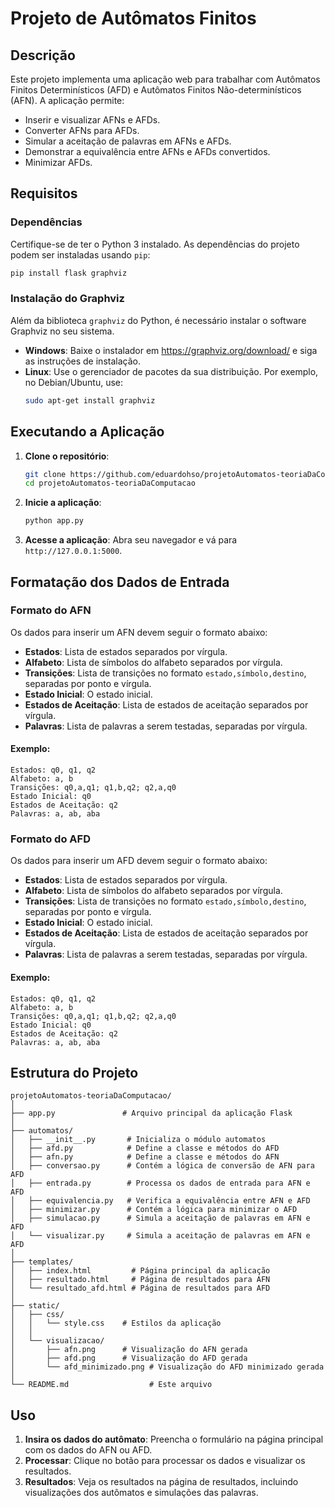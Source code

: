 
# Projeto de Autômatos Finitos

## Descrição
Este projeto implementa uma aplicação web para trabalhar com Autômatos Finitos Determinísticos (AFD) e Autômatos Finitos Não-determinísticos (AFN). A aplicação permite:
- Inserir e visualizar AFNs e AFDs.
- Converter AFNs para AFDs.
- Simular a aceitação de palavras em AFNs e AFDs.
- Demonstrar a equivalência entre AFNs e AFDs convertidos.
- Minimizar AFDs.

## Requisitos

### Dependências
Certifique-se de ter o Python 3 instalado. As dependências do projeto podem ser instaladas usando `pip`:

```sh
pip install flask graphviz
```

### Instalação do Graphviz
Além da biblioteca `graphviz` do Python, é necessário instalar o software Graphviz no seu sistema.

- **Windows**: Baixe o instalador em https://graphviz.org/download/ e siga as instruções de instalação.
- **Linux**: Use o gerenciador de pacotes da sua distribuição. Por exemplo, no Debian/Ubuntu, use:
  ```sh
  sudo apt-get install graphviz
  ```

## Executando a Aplicação

1. **Clone o repositório**:
   ```sh
   git clone https://github.com/eduardohso/projetoAutomatos-teoriaDaComputacao.git
   cd projetoAutomatos-teoriaDaComputacao
   ```

2. **Inicie a aplicação**:
   ```sh
   python app.py
   ```

3. **Acesse a aplicação**:
   Abra seu navegador e vá para `http://127.0.0.1:5000`.

## Formatação dos Dados de Entrada

### Formato do AFN
Os dados para inserir um AFN devem seguir o formato abaixo:

- **Estados**: Lista de estados separados por vírgula.
- **Alfabeto**: Lista de símbolos do alfabeto separados por vírgula.
- **Transições**: Lista de transições no formato `estado,símbolo,destino`, separadas por ponto e vírgula.
- **Estado Inicial**: O estado inicial.
- **Estados de Aceitação**: Lista de estados de aceitação separados por vírgula.
- **Palavras**: Lista de palavras a serem testadas, separadas por vírgula.

#### Exemplo:
```
Estados: q0, q1, q2
Alfabeto: a, b
Transições: q0,a,q1; q1,b,q2; q2,a,q0
Estado Inicial: q0
Estados de Aceitação: q2
Palavras: a, ab, aba
```

### Formato do AFD
Os dados para inserir um AFD devem seguir o formato abaixo:

- **Estados**: Lista de estados separados por vírgula.
- **Alfabeto**: Lista de símbolos do alfabeto separados por vírgula.
- **Transições**: Lista de transições no formato `estado,símbolo,destino`, separadas por ponto e vírgula.
- **Estado Inicial**: O estado inicial.
- **Estados de Aceitação**: Lista de estados de aceitação separados por vírgula.
- **Palavras**: Lista de palavras a serem testadas, separadas por vírgula.

#### Exemplo:
```
Estados: q0, q1, q2
Alfabeto: a, b
Transições: q0,a,q1; q1,b,q2; q2,a,q0
Estado Inicial: q0
Estados de Aceitação: q2
Palavras: a, ab, aba
```

## Estrutura do Projeto

```
projetoAutomatos-teoriaDaComputacao/
│
├── app.py               # Arquivo principal da aplicação Flask
│
├── automatos/
│   ├── __init__.py       # Inicializa o módulo automatos
│   ├── afd.py            # Define a classe e métodos do AFD
│   ├── afn.py            # Define a classe e métodos do AFN
│   ├── conversao.py      # Contém a lógica de conversão de AFN para AFD
│   ├── entrada.py        # Processa os dados de entrada para AFN e AFD
│   ├── equivalencia.py   # Verifica a equivalência entre AFN e AFD
│   ├── minimizar.py      # Contém a lógica para minimizar o AFD
│   ├── simulacao.py      # Simula a aceitação de palavras em AFN e AFD
│   └── visualizar.py     # Simula a aceitação de palavras em AFN e AFD
│
├── templates/
│   ├── index.html         # Página principal da aplicação
│   ├── resultado.html     # Página de resultados para AFN
│   └── resultado_afd.html # Página de resultados para AFD
│
├── static/
│   ├── css/
│   │   └── style.css    # Estilos da aplicação
│   │
│   └── visualizacao/
│       ├── afn.png      # Visualização do AFN gerada
│       ├── afd.png      # Visualização do AFD gerada
│       └── afd_minimizado.png # Visualização do AFD minimizado gerada
│
└── README.md                  # Este arquivo
```

## Uso
1. **Insira os dados do autômato**: Preencha o formulário na página principal com os dados do AFN ou AFD.
2. **Processar**: Clique no botão para processar os dados e visualizar os resultados.
3. **Resultados**: Veja os resultados na página de resultados, incluindo visualizações dos autômatos e simulações das palavras.
